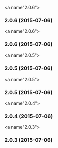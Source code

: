 <a name"2.0.6"></a>
### 2.0.6 (2015-07-06)


<a name"2.0.6"></a>
### 2.0.6 (2015-07-06)


<a name"2.0.5"></a>
### 2.0.5 (2015-07-06)


<a name"2.0.5"></a>
### 2.0.5 (2015-07-06)


<a name"2.0.4"></a>
### 2.0.4 (2015-07-06)


<a name"2.0.3"></a>
### 2.0.3 (2015-07-06)
